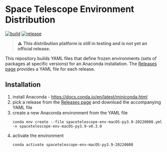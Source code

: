 # Space Telescope Environment Distribution

[![build](https://github.com/spacetelescope/spacetelescope-env-distribution/actions/workflows/build.yml/badge.svg)](https://github.com/spacetelescope/spacetelescope-env-distribution/actions/workflows/build.yml)
[![release](https://img.shields.io/github/v/release/spacetelescope/spacetelescope-env-distribution)](https://github.com/spacetelescope/spacetelescope-env-distribution/releases)

> :warning: **This distribution platform is still in testing and is not yet an official release.**

This repository builds YAML files that define frozen environments (sets of packages at specific versions) for an
Anaconda installation. The [Releases page](https://github.com/spacetelescope/spacetelescope-env-distribution/releases)
provides a YAML file for each release.

## Installation

1. install Anaconda - https://docs.conda.io/en/latest/miniconda.html
2. pick a release from the [Releases page](https://github.com/spacetelescope/spacetelescope-env-distribution/releases)
   and download the accompanying YAML file
3. create a new Anaconda environment from the YAML file
   ```shell
   conda env create --file spacetelescope-env-macOS-py3.9-20220808.yml -n spacetelescope-env-macOS-py3.9-v0.3.0
   ```
4. activate the environment
   ```shell
   conda activate spacetelescope-env-macOS-py3.9-20220808
   ```